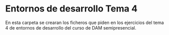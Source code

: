 # Entornos de desarrollo Tema 4

En esta carpeta se crearan los ficheros que piden en los ejercicios del tema 4 de entornos de desarrollo del curso de DAM semipresencial.
